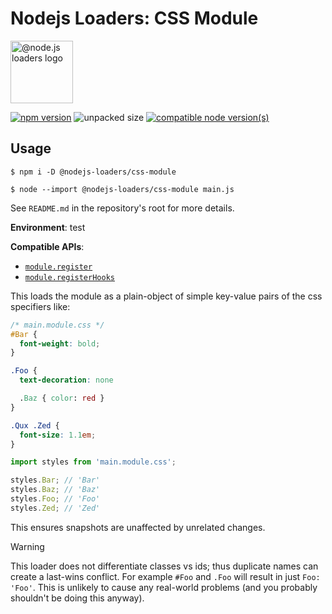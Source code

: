# Nodejs Loaders: CSS Module

<img src="https://raw.githubusercontent.com/nodejs-loaders/nodejs-loaders/refs/heads/main/logo.svg" height="100" width="100" alt="@node.js loaders logo" />

[![npm version](https://img.shields.io/npm/v/@nodejs-loaders/css-module.svg)](https://www.npmjs.com/package/@nodejs-loaders/css-module)
![unpacked size](https://img.shields.io/npm/unpacked-size/@nodejs-loaders/css-module)
[![compatible node version(s)](https://img.shields.io/node/v/@nodejs-loaders/css-module.svg)](https://nodejs.org/download)

## Usage

```console
$ npm i -D @nodejs-loaders/css-module
```

```console
$ node --import @nodejs-loaders/css-module main.js
```

See `README.md` in the repository's root for more details.

**Environment**: test

**Compatible APIs**:

* [`module.register`](https://nodejs.org/api/module.html#moduleregisterspecifier-parenturl-options)
* [`module.registerHooks`](https://nodejs.org/api/module.html#moduleregisterhooksoptions)

This loads the module as a plain-object of simple key-value pairs of the css specifiers like:

```css
/* main.module.css */
#Bar {
  font-weight: bold;
}

.Foo {
  text-decoration: none

  .Baz { color: red }
}

.Qux .Zed {
  font-size: 1.1em;
}
```

```js
import styles from 'main.module.css';

styles.Bar; // 'Bar'
styles.Baz; // 'Baz'
styles.Foo; // 'Foo'
styles.Zed; // 'Zed'
```

This ensures snapshots are unaffected by unrelated changes.

> [!WARNING]
> This loader does not differentiate classes vs ids; thus duplicate names can create a last-wins conflict. For example `#Foo` and `.Foo` will result in just `Foo: 'Foo'`. This is unlikely to cause any real-world problems (and you probably shouldn't be doing this anyway).

